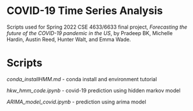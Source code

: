 # COVID-19 Time Series Analysis

Scripts used for Spring 2022 CSE 4633/6633 final project, *Forecasting the future of the COVID-19 pandemic in the US*, by Pradeep BK, Michelle Hardin, Austin Reed, Hunter Walt, and Emma Wade.

# Scripts

*conda_installHMM.md* - conda install and environment tutorial

*hkw_hmm_code.ipynb* - covid-19 prediction using hidden markov model

*ARIMA_model_covid.ipynb* - prediction using arima model
